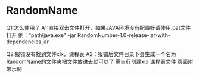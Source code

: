# RandomName
Q1:怎么使用？
A1:直接双击文件打开，如果JAVA环境没有配置好请使用.bat文件打开
   例："path\java.exe" -jar RandomNumber-1.0-release-jar-with-dependencies.jar
   
Q2:报错没有找到文件xlx，课程表
A2：报错后文件目录下会生成一个名为RandomName的文件夹把文件放进去就可以了 需自行创建xlx 课程表文件 页面附带示例

